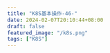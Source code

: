 ```yaml
---
title: "K8S基本操作-46-"
date: 2024-02-07T20:10:44+08:00
draft: false
featured_image: "/k8s.png"
tags: ["K8S"]
---
```


